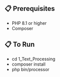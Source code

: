 ## 📋 Prerequisites

- PHP 8.1 or higher
- Composer

## 📋 To Run
- cd 1_Text_Processing
- composer install
- php bin/processor